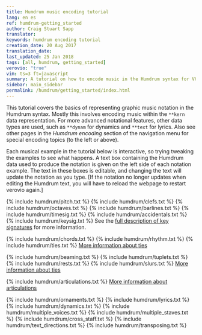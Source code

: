 ```yaml
---
title: Humdrum music encoding tutorial
lang: en es
ref: humdrum-getting_started
author: Craig Stuart Sapp
translator: 
keywords: humdrum encoding tutorial
creation_date: 20 Aug 2017
translation_date: 
last_updated: 25 Jan 2018
tags: [all, humdrum, getting_started]
verovio: "true"
vim: ts=3 ft=javascript
summary: A tutorial on how to encode music in the Humdrum syntax for VHV.
sidebar: main_sidebar
permalink: /humdrum/getting_started/index.html
---
```


This tutorial covers the basics of representing graphic music
notation in the Humdrum syntax.  Mostly this involves encoding music
within the `**kern` data representation. For more advanced notational
features, other data types are used, such as `**dynam` for dynamics
and `**text` for lyrics.  Also see other pages in the *Humdrum
encoding* section of the navigation menu for special encoding topics
(to the left or above).

Each musical example in the tutorial below is interactive, so trying
tweaking the examples to see what happens.  A text box containing
the Humdrum data used to produce the notation is given on the left
side of each notation example.  The text in these boxes is editable,
and changing the text will update the notation as you type.
[If the notation no longer updates when editing the Humdrum text,
you will have to reload the webpage to restart verovio again.]

{% include humdrum/pitch.txt %}
{% include humdrum/clefs.txt %}
{% include humdrum/octaves.txt %}
{% include humdrum/barlines.txt %}
{% include humdrum/timesig.txt %}
{% include humdrum/accidentals.txt %}
{% include humdrum/keysig.txt %}
See the [full description of key signatures](/humdrum/keysig/index.html) for more information.

{% include humdrum/chords.txt %}
{% include humdrum/rhythm.txt %}
{% include humdrum/ties.txt %}
[More information about ties](/humdrum/ties)

{% include humdrum/beaming.txt %}
{% include humdrum/tuplets.txt %}
{% include humdrum/rests.txt %}
{% include humdrum/slurs.txt %}
[More information about ties](/humdrum/ties)

{% include humdrum/articulations.txt %}
[More information about articulations](/humdrum/articulations)

{% include humdrum/ornaments.txt %}
{% include humdrum/lyrics.txt %}
{% include humdrum/dynamics.txt %}
{% include humdrum/multiple_voices.txt %}
{% include humdrum/multiple_staves.txt %}
{% include humdrum/cross_staff.txt %}
{% include humdrum/text_directions.txt %}
{% include humdrum/transposing.txt %}

